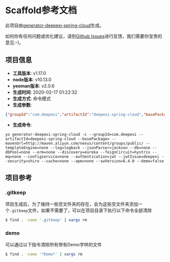 # Scaffold参考文档

此项目由[generator-deepexi-spring-cloud](https://github.com/deepexi/generator-deepexi-spring-cloud)生成。

如何你有任何问题或优化建议，请到[Github Issues](https://github.com/deepexi/generator-deepexi-spring-cloud/issues)进行反馈，我们需要你宝贵的意见:-)。

## 项目信息

- **工具版本**: v1.17.0
- **node版本**: v10.13.0
- **yeoman版本**: v2.0.6
- **生成时间**: 2020-02-17 01:22:32
- **生成方式**: 命令模式
- **生成参数**: 
```json
{"groupId":"com.deepexi","artifactId":"deepexi-spring-cloud","basePackage":"com.deepexi","mavenUrl":"http://maven.aliyun.com/nexus/content/groups/public/","templateEngine":"none","log":"logback","jsonParser":"jackson","db":"none","dbPool":"none","orm":"none","discovery":"eureka","feignCircuit":"hystrix","mq":"none","configservice":"none","authentication":"jwt","jwtIssue":"deepexi","security":"shiro","cache":"none","apm":"none","swVersion":"6.4.0","demo":false,"mode":"command","cli":"yo generator-deepexi-spring-cloud -c --groupId=com.deepexi --artifactId=deepexi-spring-cloud --basePackage= --mavenUrl=http://maven.aliyun.com/nexus/content/groups/public/ --templateEngine=none --log=logback --jsonParser=jackson --db=none --dbPool=none --orm=none --discovery=eureka --feignCircuit=hystrix --mq=none --configservice=none --authentication=jwt --jwtIssue=deepexi --security=shiro --cache=none --apm=none --swVersion=6.4.0 --demo=false","version":"1.17.0","basePath":"com/deepexi","conditions":{"eureka":true,"jackson":true,"jwt":true,"shiro":true,"logback":true},"openfeign":true}
```
- **生成命令**: 
```text
yo generator-deepexi-spring-cloud -c --groupId=com.deepexi --artifactId=deepexi-spring-cloud --basePackage= --mavenUrl=http://maven.aliyun.com/nexus/content/groups/public/ --templateEngine=none --log=logback --jsonParser=jackson --db=none --dbPool=none --orm=none --discovery=eureka --feignCircuit=hystrix --mq=none --configservice=none --authentication=jwt --jwtIssue=deepexi --security=shiro --cache=none --apm=none --swVersion=6.4.0 --demo=false
```

## 项目参考

### .gitkeep

项目生成后，为了维持一些空文件夹的存在，会为这些空文件夹添加一个`.gitkeep`文件，如果不需要了，可以在项目目录下执行以下命令全部清除

```bash
$ find . -name '.gitkeep' | xargs rm
```

### demo

可以通过以下指令清除所有带有Demo字样的文件

```bash
$ find . -name '*Demo*' | xargs rm
```
